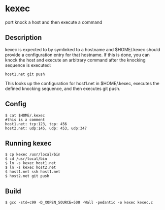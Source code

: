kexec
=====

port knock a host and then execute a command

Description
-----------
kexec is expected to by symlinked to a hostname and $HOME/.kexec should provide
a configuration entry for that hostname. If this is done, you can knock the host
and execute an arbitrary command after the knocking sequence is executed:
```
host1.net git push
```
This looks up the configuration for host1.net in $HOME/.kexec, executes the
defined knocking sequence, and then executes git push.

Config
------
```
$ cat $HOME/.kexec
#this is a comment
host1.net: tcp:123, tcp: 456
host2.net: udp:145, udp: 453, udp:347
```

Running kexec
-------------
```
$ cp kexec /usr/local/bin
$ cd /usr/local/bin
$ ln -s kexec host1.net
$ ln -s kexec host2.net
$ host1.net ssh host1.net
$ host2.net git push
```

Build
-----
```
$ gcc -std=c99 -D_XOPEN_SOURCE=500 -Wall -pedantic -o kexec kexec.c
```
